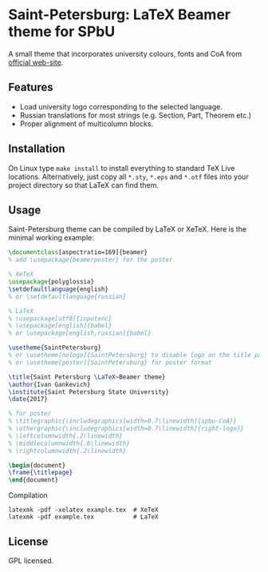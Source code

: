 # Saint-Petersburg: LaTeX Beamer theme for SPbU

A small theme that incorporates university colours, fonts and CoA from
[official web-site](http://pr.spbu.ru/).

## Features

- Load university logo corresponding to the selected language.
- Russian translations for most strings (e.g. Section, Part, Theorem etc.)
- Proper alignment of multicolumn blocks.

## Installation

On Linux type ``make install`` to install everything to standard TeX Live
locations. Alternatively, just copy all `*.sty`, `*.eps` and `*.otf` files into
your project directory so that LaTeX can find them.

## Usage

Saint-Petersburg theme can be compiled by LaTeX or XeTeX. Here is the minimal
working example:
```latex
\documentclass[aspectratio=169]{beamer}
% add \usepackage{beamerposter} for the poster

% XeTeX
\usepackage{polyglossia}
\setdefaultlanguage{english}
% or \setdefaultlanguage{russian}

% LaTeX
% \usepackage[utf8]{inputenc}
% \usepackage[english]{babel}
% or \usepackage[english,russian]{babel}

\usetheme{SaintPetersburg}
% or \usetheme[nologo]{SaintPetersburg} to disable logo on the title page
% or \usetheme[poster]{SaintPetersburg} for poster format

\title{Saint Petersburg \LaTeX~Beamer theme}
\author{Ivan Gankevich}
\institute{Saint Petersburg State University}
\date{2017}

% for poster
% \titlegraphic{\includegraphics[width=0.7\linewidth]{spbu-CoA}}
% \othergraphic{\includegraphics[width=0.7\linewidth]{right-logo}}
% \leftcolumnwidth{.2\linewidth}
% \middlecolumnwidth{.6\linewidth}
% \rightcolumnwidth{.2\linewidth}

\begin{document}
\frame{\titlepage}
\end{document}
```

Compilation
```shell
latexmk -pdf -xelatex example.tex  # XeTeX
latexmk -pdf example.tex           # LaTeX
```

## License

GPL licensed.
